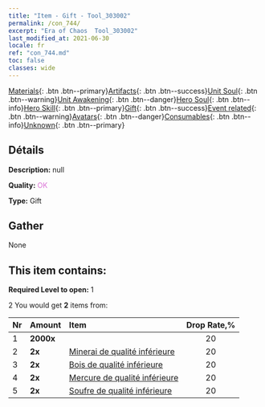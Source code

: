 ```yaml
---
title: "Item - Gift - Tool_303002"
permalink: /con_744/
excerpt: "Era of Chaos  Tool_303002"
last_modified_at: 2021-06-30
locale: fr
ref: "con_744.md"
toc: false
classes: wide
---
```

 [Materials](/ItemsFR/){: .btn .btn--primary}[Artifacts](/ItemsFR/Artifacts/){: .btn .btn--success}[Unit Soul](/ItemsFR/UnitSoul/){: .btn .btn--warning}[Unit Awakening](/ItemsFR/UnitAwakening/){: .btn .btn--danger}[Hero Soul](/ItemsFR/HeroSoul/){: .btn .btn--info}[Hero Skill](/ItemsFR/HeroSkill/){: .btn .btn--primary}[Gift](/ItemsFR/Gift/){: .btn .btn--success}[Event related](/ItemsFR/Events/){: .btn .btn--warning}[Avatars](/ItemsFR/Avatars/){: .btn .btn--danger}[Consumables](/ItemsFR/Consumables/){: .btn .btn--info}[Unknown](/ItemsFR/Unknown/){: .btn .btn--primary}

## Détails
 **Description:** null

 **Quality:** <span style="color: #DA70D6">OK</span>

 **Type:** Gift

## Gather

  None

## This item contains:

 **Required Level to open:** 1

 2 You would get **2** items  from:

  | Nr | Amount |     Item    | Drop Rate,% |
  |:---|:-------|:------------|:---------:|
  | 1 |  **2000x** | <i class="fas fa-coins"/> | 20 | 
  | 2 |  **2x** | [Minerai de qualité inférieure](/ItemsFR/mat_1/) | 20 | 
  | 3 |  **2x** | [Bois de qualité inférieure](/ItemsFR/mat_1/) | 20 | 
  | 4 |  **2x** | [Mercure de qualité inférieure](/ItemsFR/mat_2/) | 20 | 
  | 5 |  **2x** | [Soufre de qualité inférieure](/ItemsFR/mat_3/) | 20 | 
